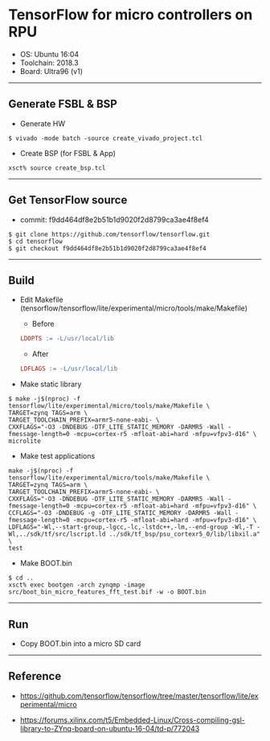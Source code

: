 # TensorFlow for micro controllers on RPU

- OS: Ubuntu 16:04
- Toolchain: 2018.3
- Board: Ultra96 (v1)

***

## Generate FSBL & BSP

- Generate HW

```shell-session
$ vivado -mode batch -source create_vivado_project.tcl
```

- Create BSP (for FSBL & App)

```shell-session
xsct% source create_bsp.tcl
```

***

## Get TensorFlow source

- commit: f9dd464df8e2b51b1d9020f2d8799ca3ae4f8ef4

```shell-session
$ git clone https://github.com/tensorflow/tensorflow.git
$ cd tensorflow
$ git checkout f9dd464df8e2b51b1d9020f2d8799ca3ae4f8ef4
```

***

## Build

- Edit Makefile (tensorflow/tensorflow/lite/experimental/micro/tools/make/Makefile)

  - Before

  ```Makefile
  LDOPTS := -L/usr/local/lib
  ```

  - After

  ```Makefile
  LDFLAGS := -L/usr/local/lib
  ```

- Make static library

```shell-session
$ make -j$(nproc) -f tensorflow/lite/experimental/micro/tools/make/Makefile \
TARGET=zynq TAGS=arm \
TARGET_TOOLCHAIN_PREFIX=armr5-none-eabi- \
CXXFLAGS="-O3 -DNDEBUG -DTF_LITE_STATIC_MEMORY -DARMR5 -Wall -fmessage-length=0 -mcpu=cortex-r5 -mfloat-abi=hard -mfpu=vfpv3-d16" \
microlite
```

- Make test applications

```shell-session
make -j$(nproc) -f tensorflow/lite/experimental/micro/tools/make/Makefile \
TARGET=zynq TAGS=arm \
TARGET_TOOLCHAIN_PREFIX=armr5-none-eabi- \
CXXFLAGS="-O3 -DNDEBUG -DTF_LITE_STATIC_MEMORY -DARMR5 -Wall -fmessage-length=0 -mcpu=cortex-r5 -mfloat-abi=hard -mfpu=vfpv3-d16" \
CCFLAGS="-O3 -DNDEBUG -g -DTF_LITE_STATIC_MEMORY -DARMR5 -Wall -fmessage-length=0 -mcpu=cortex-r5 -mfloat-abi=hard -mfpu=vfpv3-d16" \
LDFLAGS="-Wl,--start-group,-lgcc,-lc,-lstdc++,-lm,--end-group -Wl,-T -Wl,../sdk/tf/src/lscript.ld ../sdk/tf_bsp/psu_cortexr5_0/lib/libxil.a" \
test
```

- Make BOOT.bin

```shell-session
$ cd ..
xsct% exec bootgen -arch zynqmp -image src/boot_bin_micro_features_fft_test.bif -w -o BOOT.bin
```

***

## Run

- Copy BOOT.bin into a micro SD card

***

## Reference

- https://github.com/tensorflow/tensorflow/tree/master/tensorflow/lite/experimental/micro

- https://forums.xilinx.com/t5/Embedded-Linux/Cross-compiling-gsl-library-to-ZYnq-board-on-ubuntu-16-04/td-p/772043
